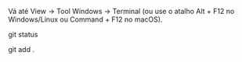 Vá até View -> 
Tool Windows -> 
Terminal 
(ou use o atalho Alt + F12 no Windows/Linux 
ou Command + F12 no macOS).

git status

git add .